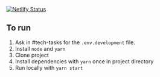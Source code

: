 [![Netlify Status](https://api.netlify.com/api/v1/badges/29558807-538f-4f7d-a6c9-2a384b11b623/deploy-status)](https://app.netlify.com/sites/elastic-euclid-09792e/deploys)

## To run
1. Ask in #tech-tasks for the `.env.development` file.
1. Install `node` and `yarn`
1. Clone project
1. Install dependencies with `yarn` once in project directory
1. Run locally with `yarn start`
